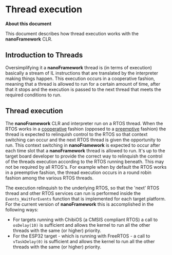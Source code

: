 # Thread execution

**About this document**

This document describes how thread execution works with the **nanoFramework** CLR.

## Introduction to Threads

Oversimplifying it a **nanoFramework** thread is (in terms of execution) basically a stream of IL instructions that are translated by the interpreter making things happen.
This execution occurs in a cooperative fashion, meaning that a thread is allowed to run for a certain amount of time, after that it stops and the execution is passed to the next thread that meets the required conditions to run.

## Thread execution

The **nanoFramework** CLR and interpreter run on a RTOS thread. When the RTOS works in a [cooperative](https://en.wikipedia.org/wiki/Computer_multitasking#Cooperative_multitasking) fashion (opposed to a [preemptive](https://en.wikipedia.org/wiki/Computer_multitasking#Preemptive_multitasking) fashion) the thread is expected to relinquish control to the RTOS so that context switching can occur and the next RTOS thread is given the opportunity to run.
This context switching in **nanoFramework** is expected to occur after each time slot that a **nanoFramework** thread is allowed to run.
It's up to the target board developer to provide the correct way to relinquish the control of the threads execution according to the RTOS running beneath.
This may not be required by all RTOS's. For example when by default the RTOS works in a preemptive fashion, the thread execution occurs in a round robin fashion among the various RTOS threads.

The execution relinquish to the underlying RTOS, so that the 'next' RTOS thread and other RTOS services can run is performed inside the `Events_WaitForEvents` function that is implemented for each target platform. 
For the current version of **nanoFramework** this is accomplished in the following ways:
- For targets running with ChibiOS (a CMSIS compliant RTOS) a call to `osDelay(10)` is sufficient and allows the kernel to run all the other threads with the same (or higher) priority.
- For the ESP32 target - which is running with FreeRTOS - a call to `vTaskDelay(0)` is sufficient and allows the kernel to run all the other threads with the same (or higher) priority.
